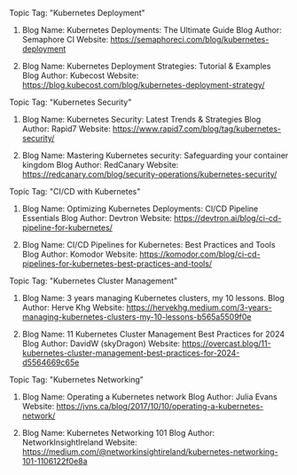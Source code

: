 Topic Tag: "Kubernetes Deployment"
1. Blog Name: Kubernetes Deployments: The Ultimate Guide
   Blog Author: Semaphore CI
   Website: https://semaphoreci.com/blog/kubernetes-deployment

2. Blog Name: Kubernetes Deployment Strategies: Tutorial & Examples
   Blog Author: Kubecost
   Website: https://blog.kubecost.com/blog/kubernetes-deployment-strategy/

Topic Tag: "Kubernetes Security"
1. Blog Name: Kubernetes Security: Latest Trends & Strategies
   Blog Author: Rapid7
   Website: https://www.rapid7.com/blog/tag/kubernetes-security/
   
2. Blog Name: Mastering Kubernetes security: Safeguarding your container kingdom
   Blog Author: RedCanary
   Website: https://redcanary.com/blog/security-operations/kubernetes-security/

Topic Tag: "CI/CD with Kubernetes"
1. Blog Name: Optimizing Kubernetes Deployments: CI/CD Pipeline Essentials
   Blog Author: Devtron
   Website: https://devtron.ai/blog/ci-cd-pipeline-for-kubernetes/

2. Blog Name: CI/CD Pipelines for Kubernetes: Best Practices and Tools
   Blog Author: Komodor
   Website: https://komodor.com/blog/ci-cd-pipelines-for-kubernetes-best-practices-and-tools/

Topic Tag: "Kubernetes Cluster Management"
1. Blog Name: 3 years managing Kubernetes clusters, my 10 lessons.
   Blog Author: Herve Khg
   Website: https://hervekhg.medium.com/3-years-managing-kubernetes-clusters-my-10-lessons-b565a5509f0e

2. Blog Name: 11 Kubernetes Cluster Management Best Practices for 2024
   Blog Author: DavidW (skyDragon)
   Website: https://overcast.blog/11-kubernetes-cluster-management-best-practices-for-2024-d5564669c65e

Topic Tag: "Kubernetes Networking"
1. Blog Name: Operating a Kubernetes network
   Blog Author: Julia Evans
   Website: https://jvns.ca/blog/2017/10/10/operating-a-kubernetes-network/

2. Blog Name: Kubernetes Networking 101
   Blog Author: NetworkInsightIreland
   Website: https://medium.com/@networkinsightireland/kubernetes-networking-101-1106122f0e8a